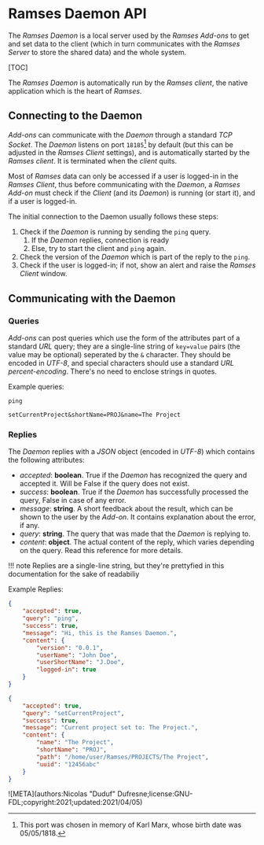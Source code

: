 # Ramses Daemon API

The *Ramses Daemon* is a local server used by the *Ramses Add-ons* to get and set data to the client (which in turn communicates with the *Ramses Server* to store the shared data) and the whole system.

[TOC]

The *Ramses Daemon* is automatically run by the *Ramses client*, the native application which is the heart of *Ramses*.

## Connecting to the Daemon

*Add-ons* can communicate with the *Daemon* through a standard *TCP Socket*. The *Daemon* listens on port `18185`[^1] by default (but this can be adjusted in the *Ramses Client* settings), and is automatically started by the *Ramses client*. It is terminated when the *client* quits.

Most of *Ramses* data can only be accessed if a user is logged-in in the *Ramses Client*, thus before communicating with the *Daemon*, a *Ramses Add-on* must check if the *Client* (and its *Daemon*) is running (or start it), and if a user is logged-in.

The initial connection to the Daemon usually follows these steps:

1. Check if the *Daemon* is running by sending the `ping` query.
    1. If the *Daemon* replies, connection is ready
    2. Else, try to start the client and `ping` again.
2. Check the version of the *Daemon* which is part of the reply to the `ping`.
3. Check if the user is logged-in; if not, show an alert and raise the *Ramses Client* window.

## Communicating with the Daemon

### Queries

*Add-ons* can post queries which use the form of the attributes part of a standard *URL* query; they are a single-line string of `key=value` pairs (the value may be optional) seperated by the `&` character. They should be encoded in *UTF-8*, and special characters should use a standard *URL percent-encoding*. There's no need to enclose strings in quotes.

Example queries:

`ping`

`setCurrentProject&shortName=PROJ&name=The Project`

### Replies

The *Daemon* replies with a *JSON* object (encoded in *UTF-8*) which contains the following attributes:

- *accepted*: **boolean**. True if the *Daemon* has recognized the query and accepted it. Will be False if the query does not exist.
- *success*: **boolean**. True if the *Daemon* has successfully processed the query, False in case of any error.
- *message*: **string**. A short feedback about the result, which can be shown to the user by the *Add-on*. It contains explanation about the error, if any.
- *query*: **string**. The query that was made that the *Daemon* is replying to.
- *content*: **object**. The actual content of the reply, which varies depending on the query. Read this reference for more details.

!!! note
    Replies are a single-line string, but they're prettyfied in this documentation for the sake of readabiliy

Example Replies:

```json
{
    "accepted": true,
    "query": "ping",
    "success": true,
    "message": "Hi, this is the Ramses Daemon.",
    "content": {
        "version": "0.0.1",
        "userName": "John Doe",
        "userShortName": "J.Doe",
        "logged-in": true
    }
}
```

```json
{
    "accepted": true,
    "query": "setCurrentProject",
    "success": true,
    "message": "Current project set to: The Project.",
    "content": {
        "name": "The Project",
        "shortName": "PROJ",
        "path": "/home/user/Ramses/PROJECTS/The Project",
        "uuid": "12456abc"
    }
}
```

[^1]:
    This port was chosen in memory of Karl Marx, whose birth date was 05/05/1818.

![META](authors:Nicolas "Duduf" Dufresne;license:GNU-FDL;copyright:2021;updated:2021/04/05)